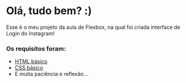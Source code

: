 # Olá, tudo bem?  :)

Esse é o meu projeto da aula de Flexbox, na qual foi criada interface de Login do Instagram! 

### Os requisitos foram:

* [HTML básico](https://www.w3schools.com/html/)
* [CSS básico](https://developer.mozilla.org/pt-BR/docs/Web/CSS)
* E muita paciência e reflexão...

